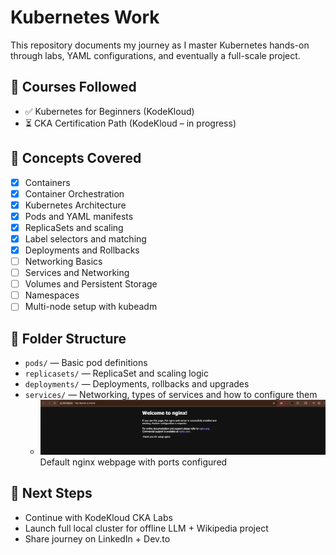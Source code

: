 # Kubernetes Work

This repository documents my journey as I master Kubernetes hands-on through labs, YAML configurations, and eventually a full-scale project.

## 📘 Courses Followed

- ✅ Kubernetes for Beginners (KodeKloud)
- ⏳ CKA Certification Path (KodeKloud – in progress)

## 🧠 Concepts Covered
- [x] Containers
- [x] Container Orchestration
- [x] Kubernetes Architecture
- [x] Pods and YAML manifests
- [x] ReplicaSets and scaling
- [x] Label selectors and matching
- [x] Deployments and Rollbacks
- [ ] Networking Basics
- [ ] Services and Networking
- [ ] Volumes and Persistent Storage
- [ ] Namespaces
- [ ] Multi-node setup with kubeadm

## 📁 Folder Structure

- `pods/` — Basic pod definitions
- `replicasets/` — ReplicaSet and scaling logic
- `deployments/` — Deployments, rollbacks and upgrades
- `services/` — Networking, types of services and how to configure them
    - ![alt text](image.png) Default nginx webpage with ports configured
## 🚀 Next Steps

- Continue with KodeKloud CKA Labs
- Launch full local cluster for offline LLM + Wikipedia project
- Share journey on LinkedIn + Dev.to
